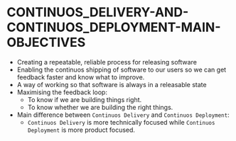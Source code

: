 # CONTINUOS_DELIVERY-AND-CONTINUOS_DEPLOYMENT-MAIN-OBJECTIVES

* Creating a repeatable, reliable process for releasing software
* Enabling the continuos shipping of software to our users so we can get feedback faster and know what to improve.
* A way of working so that software is always in a releasable state
* Maximising the feedback loop:
  - To know if we are building things right.
  - To know whether we are building the right things.
* Main difference between `Continuos Delivery` and `Continuos Deployment`:
  - `Continuos Delivery` is more technically focused while `Continuos Deployment` is more product focused.
